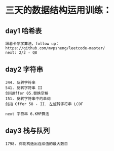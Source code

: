 # 三天的数据结构运用训练：
## day1 哈希表
    跟着卡尔学算法，follow up： 
    https://github.com/mvpsheng/leetcode-master/
    next: 2/2 - Q8
## day2 字符串
    344. 反转字符串
    541. 反转字符串 II
    剑指Offer 05.替换空格
    151. 反转字符串中的单词
    剑指 Offer 58 - II. 左旋转字符串 LCOF

    next 字符串 6.KMP算法
## day3 栈与队列
    1798. 你能构造出连续值的最大数目